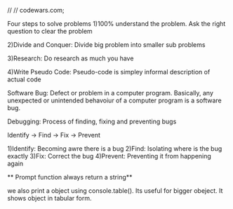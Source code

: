 // // codewars.com;

Four steps to solve problems
1)100% understand the problem. Ask the right question to clear the problem

2)Divide and Conquer: Divide big problem into smaller sub problems

3)Research: Do research as much you have

4)Write Pseudo Code: Pseudo-code is simpley informal description of actual code

Software Bug: Defect or problem in a computer program.
Basically, any unexpected or unintended behavoiur of a computer program is a software bug.

Debugging: Process of finding, fixing and preventing bugs

Identify -> Find -> Fix -> Prevent

1)Identify: Becoming awre there is a bug
2)Find: Isolating where is the bug exactly
3)Fix: Correct the bug
4)Prevent: Preventing it from happening again

** Prompt function always return a string**

we also print a object using console.table().
Its useful for bigger obeject. It shows object in tabular form.
